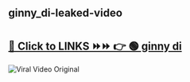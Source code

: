 
 ## ginny_di-leaked-video 

# <h2><a href="https://clipsfans.com/ginny_di&ref=git">🔗 Click to LINKS ⏩⏩ 👉 🟢 ginny di </a></h2>

<a href="https://clipsfans.com/ginny_di&ref=git" rel="nofollow" data-target="animated-image.originalLink"><img src="https://i.ibb.co.com/xMMVF88/686577567.gif" alt="Viral Video Original" style="max-width: 100%; display: inline-block;" data-target="animated-image.originalImage"></a>
